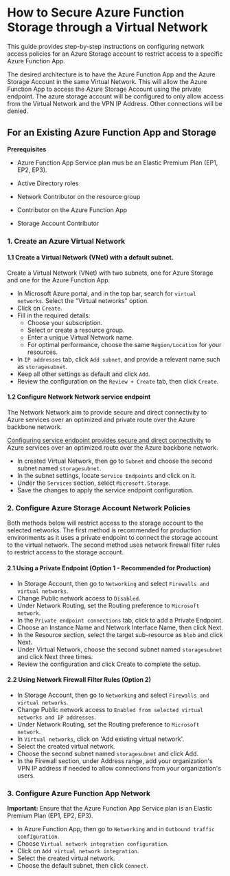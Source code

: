 # How to Secure Azure Function Storage through a Virtual Network

This guide provides step-by-step instructions on configuring network access policies for an Azure Storage account to restrict access to a specific Azure Function App.

The desired architecture is to have the Azure Function App and the Azure Storage Account in the same Virtual Network. This will allow the Azure Function App to access the Azure Storage Account using the private endpoint. The azure storage account will be configured to only allow access from the Virtual Network and the VPN IP Address. Other connections will be denied.

## For an Existing Azure Function App and Storage

**Prerequisites**

-  Azure Function App Service plan mus be an Elastic Premium Plan (EP1, EP2, EP3).
-  Active Directory roles

  - Network Contributor on the resource group
  - Contributor on the Azure Function App
  - Storage Account Contributor


### 1. Create an Azure Virtual Network

#### 1.1 Create a Virtual Network (VNet) with a default subnet.

Create a Virtual Network (VNet) with two subnets, one for Azure Storage and one for the Azure Function App.

- In Microsoft Azure portal, and in the top bar, search for `virtual networks`. Select the "Virtual networks" option.
- Click on `Create`.
- Fill in the required details:
  - Choose your subscription.
  - Select or create a resource group.
  - Enter a unique Virtual Network name.
  - For optimal performance, choose the same `Region/Location` for your resources.
- In `IP addresses` tab, click `Add subnet`, and provide a relevant name such as `storagesubnet`.
- Keep all other settings as default and click `Add`.
- Review the configuration on the `Review + Create` tab, then click `Create`.

#### 1.2 Configure Network Network service endpoint

The Network Network aim to provide secure and direct connectivity to Azure services over an optimized and private route over the Azure backbone network.

[Configuring service endpoint provides secure and direct connectivity](https://learn.microsoft.com/en-us/azure/virtual-network/virtual-network-service-endpoints-overview) to Azure services over an optimized route over the Azure backbone network.

- In created Virtual Network, then go to `Subnet` and choose the second subnet named `storagesubnet`.
- In the subnet settings, locate `Service Endpoints` and click on it.
- Under the `Services` section, select `Microsoft.Storage`.
- Save the changes to apply the service endpoint configuration.


### 2. Configure Azure Storage Account Network Policies

Both methods below will restrict access to the storage account to the selected networks. The first method is recommended for production environments as it uses a private endpoint to connect the storage account to the virtual network. The second method uses network firewall filter rules to restrict access to the storage account.

#### 2.1 Using a Private Endpoint (Option 1 - Recommended for Production)

- In Storage Account, then go to `Networking` and select `Firewalls and virtual networks`.
- Change Public network access to `Disabled`.
- Under Network Routing, set the Routing preference to `Microsoft network`.
- In the `Private endpoint connections` tab, click to add a Private Endpoint.
- Choose an Instance Name and Network Interface Name, then click Next.
- In the Resource section, select the target sub-resource as `blob` and click Next.
- Under Virtual Network, choose the second subnet named `storagesubnet` and click Next three times.
- Review the configuration and click Create to complete the setup.


#### 2.2 Using Network Firewall Filter Rules (Option 2)

- In Storage Account, then go to `Networking` and select `Firewalls and virtual networks`.
- Change Public network access to `Enabled from selected virtual networks and IP addresses`.
- Under Network Routing, set the Routing preference to `Microsoft network`.
- In `Virtual networks`, click on 'Add existing virtual network'.
- Select the created virtual network.
- Choose the second subnet named `storagesubnet` and click Add.
- In the Firewall section, under Address range, add your organization's VPN IP address if needed to allow connections from your organization's users.



### 3. Configure Azure Function App Network

**Important:** Ensure that the Azure Function App Service plan is an Elastic Premium Plan (EP1, EP2, EP3).

- In Azure Function App, then go to `Networking` and in `Outbound traffic configuration`.
- Choose `Virtual network integration configuration`.
- Click on `Add virtual network integration`.
- Select the created virtual network.
- Choose the default subnet, then click `Connect`.
